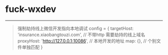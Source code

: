 # fuck-wxdev
---
> 强制劫持线上微信开发指向本地调试 
config = {
    targetHost: 'insurance.xiaobangtouzi.com',  // 不带http 需要劫持的线上域名
    proxyHost: 'http://127.0.0.1:10086', // 本地开发的地址
    map: {}, // 个别文件单独匹配
}